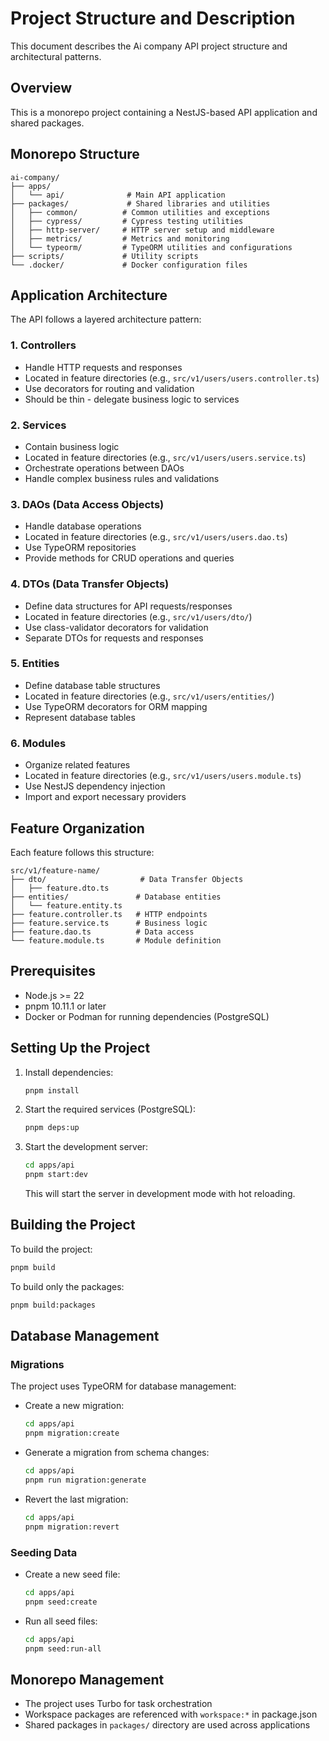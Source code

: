 # Project Structure and Description

This document describes the Ai company API project structure and architectural patterns.

## Overview

This is a monorepo project containing a NestJS-based API application and shared packages.

## Monorepo Structure

```
ai-company/
├── apps/
│   └── api/              # Main API application
├── packages/             # Shared libraries and utilities
│   ├── common/          # Common utilities and exceptions
│   ├── cypress/         # Cypress testing utilities
│   ├── http-server/     # HTTP server setup and middleware
│   ├── metrics/         # Metrics and monitoring
│   └── typeorm/         # TypeORM utilities and configurations
├── scripts/             # Utility scripts
└── .docker/             # Docker configuration files
```

## Application Architecture

The API follows a layered architecture pattern:

### 1. Controllers
- Handle HTTP requests and responses
- Located in feature directories (e.g., `src/v1/users/users.controller.ts`)
- Use decorators for routing and validation
- Should be thin - delegate business logic to services

### 2. Services
- Contain business logic
- Located in feature directories (e.g., `src/v1/users/users.service.ts`)
- Orchestrate operations between DAOs
- Handle complex business rules and validations

### 3. DAOs (Data Access Objects)
- Handle database operations
- Located in feature directories (e.g., `src/v1/users/users.dao.ts`)
- Use TypeORM repositories
- Provide methods for CRUD operations and queries

### 4. DTOs (Data Transfer Objects)
- Define data structures for API requests/responses
- Located in feature directories (e.g., `src/v1/users/dto/`)
- Use class-validator decorators for validation
- Separate DTOs for requests and responses

### 5. Entities
- Define database table structures
- Located in feature directories (e.g., `src/v1/users/entities/`)
- Use TypeORM decorators for ORM mapping
- Represent database tables

### 6. Modules
- Organize related features
- Located in feature directories (e.g., `src/v1/users/users.module.ts`)
- Use NestJS dependency injection
- Import and export necessary providers

## Feature Organization

Each feature follows this structure:
```
src/v1/feature-name/
├── dto/                     # Data Transfer Objects
│   ├── feature.dto.ts
├── entities/               # Database entities
│   └── feature.entity.ts
├── feature.controller.ts   # HTTP endpoints
├── feature.service.ts      # Business logic
├── feature.dao.ts          # Data access
└── feature.module.ts       # Module definition
```

## Prerequisites

- Node.js >= 22
- pnpm 10.11.1 or later
- Docker or Podman for running dependencies (PostgreSQL)

## Setting Up the Project

1. Install dependencies:
   ```bash
   pnpm install
   ```

2. Start the required services (PostgreSQL):
   ```bash
   pnpm deps:up
   ```

3. Start the development server:
   ```bash
   cd apps/api
   pnpm start:dev
   ```
   This will start the server in development mode with hot reloading.

## Building the Project

To build the project:
```bash
pnpm build
```

To build only the packages:
```bash
pnpm build:packages
```

## Database Management

### Migrations

The project uses TypeORM for database management:

- Create a new migration:
  ```bash
  cd apps/api
  pnpm migration:create
  ```

- Generate a migration from schema changes:
  ```bash
  cd apps/api
  pnpm run migration:generate
  ```

- Revert the last migration:
  ```bash
  cd apps/api
  pnpm migration:revert
  ```

### Seeding Data

- Create a new seed file:
  ```bash
  cd apps/api
  pnpm seed:create
  ```

- Run all seed files:
  ```bash
  cd apps/api
  pnpm seed:run-all
  ```

## Monorepo Management

- The project uses Turbo for task orchestration
- Workspace packages are referenced with `workspace:*` in package.json
- Shared packages in `packages/` directory are used across applications

